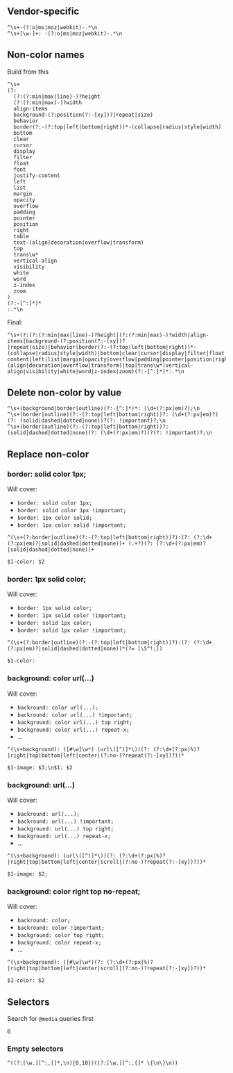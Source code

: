 ## Vendor-specific

```regex
^\s+-(?:o|ms|moz|webkit)-.*\n
^\s+[\w-]+: -(?:o|ms|moz|webkit)-.*\n
```

## Non-color names

Build from this

```regex
^\s+
(?:
  (?:(?:min|max|line)-)?height
  (?:(?:min|max)-)?width
  align-items
  background-(?:position(?:-[xy])?|repeat|size)
  behavior
  border(?:-(?:top|left|bottom|right))*-(collapse|radius|style|width)
  bottom
  clear
  cursor
  display
  filter
  float
  font
  justify-content
  left
  list
  margin
  opacity
  overflow
  padding
  pointer
  position
  right
  table
  text-(align|decoration|overflow|transform)
  top
  trans\w*
  vertical-align
  visibility
  white
  word
  z-index
  zoom
)
(?:-[^:]*)*
:.*\n
```

Final:

```regex
^\s+(?:(?:(?:min|max|line)-)?height|(?:(?:min|max)-)?width|align-items|background-(?:position(?:-[xy])?|repeat|size)|behavior|border(?:-(?:top|left|bottom|right))*-(collapse|radius|style|width)|bottom|clear|cursor|display|filter|float|font|justify-content|left|list|margin|opacity|overflow|padding|pointer|position|right|table|text-(align|decoration|overflow|transform)|top|trans\w*|vertical-align|visibility|white|word|z-index|zoom)(?:-[^:]*)*:.*\n
```


## Delete non-color by value

```regex
^\s+(background|border|outline)(?:-[^:]*)*: (\d+(?:px|em)?);\n
^\s+(border|outline)(?:-(?:top|left|bottom|right))?: (\d+(?:px|em)?)(?: (solid|dashed|dotted|none))?(?: !important)?;\n
^\s+(border|outline)(?:-(?:top|left|bottom|right))?: (solid|dashed|dotted|none)(?: (\d+(?:px|em)?))?(?: !important)?;\n
```

## Replace non-color

### border: solid color 1px;

Will cover:

- `border: solid color 1px;`
- `border: solid color 1px !important;`
- `border: 1px color solid;`
- `border: 1px color solid !important;`

```regex
^(\s+(?:border|outline)(?:-(?:top|left|bottom|right))?):(?: (?:\d+(?:px|em)?|solid|dashed|dotted|none))+ (.+?)(?: (?:\d+(?:px|em)?|solid|dashed|dotted|none))+
```

```replace
$1-color: $2
```

### border: 1px solid color;

Will cover:

- `border: 1px solid color;`
- `border: 1px solid color !important;`
- `border: solid 1px color;`
- `border: solid 1px color !important;`

```regex
^(\s+(?:border|outline)(?:-(?:top|left|bottom|right))?):(?: (?:\d+(?:px|em)?|solid|dashed|dotted|none))*(?= [\S^!;])
```

```replace
$1-color:
```

### background: color url(...)

Will cover:

- `backround: color url(...);`
- `backround: color url(...) !important;`
- `background: color url(...) top right;`
- `background: color url(...) repeat-x;`
- ...

```regex
^(\s+background): ([#\w]\w*) (url\([^)]*\))(?: (?:\d+(?:px|%)?|right|top|bottom|left|center|(?:no-)?repeat(?:-[xy])?))*
```

```replace
$1-image: $3;\n$1: $2
```


### background: url(...)

Will cover:

- `backround: url(...);`
- `backround: url(...) !important;`
- `background: url(...) top right;`
- `background: url(...) repeat-x;`
- ...

```regex
^(\s+background): (url\([^)]*\))(?: (?:\d+(?:px|%)?|right|top|bottom|left|center|scroll|(?:no-)?repeat(?:-[xy])?))*
```

```replace
$1-image: $2;
```

### background: color right top no-repeat;

Will cover:

- `backround: color;`
- `backround: color !important;`
- `background: color top right;`
- `background: color repeat-x;`
- ...

```regex
^(\s+background): ([#\w]\w*)(?: (?:\d+(?:px|%)?|right|top|bottom|left|center|scroll|(?:no-)?repeat(?:-[xy])?))*
```

```replace
$1-color: $2
```

## Selectors

Search for `@media` queries first

```regex
@
```

### Empty selectors

```regex
^((?:[\w.][^:,{]*,\n){0,10})((?:[\w.][^:,{]* \{\n\}\n))
```


